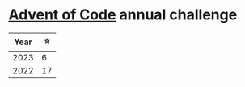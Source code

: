 # [Advent of Code](https://adventofcode.com) annual challenge
| Year |  ⭐  |
| ---- | ---- |
| 2023 |  6   |
| 2022 |  17  |
